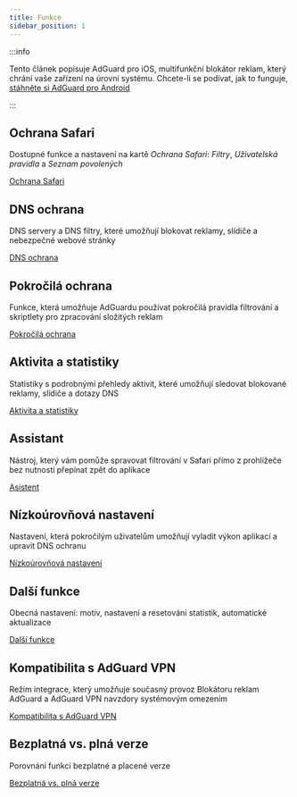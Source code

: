 ```yaml
---
title: Funkce
sidebar_position: 1
---
```


:::info

Tento článek popisuje AdGuard pro iOS, multifunkční blokátor reklam, který chrání vaše zařízení na úrovni systému. Chcete-li se podívat, jak to funguje, [stáhněte si AdGuard pro Android](https://agrd.io/download-kb-adblock)

:::

## Ochrana Safari

Dostupné funkce a nastavení na kartě _Ochrana Safari_: _Filtry_, _Uživatelská pravidla_ a _Seznam povolených_

[Ochrana Safari](/adguard-for-ios/features/safari-protection.md)

## DNS ochrana

DNS servery a DNS filtry, které umožňují blokovat reklamy, slídiče a nebezpečné webové stránky

[DNS ochrana](/adguard-for-ios/features/dns-protection/)

## Pokročilá ochrana

Funkce, která umožňuje AdGuardu používat pokročilá pravidla filtrování a skriptlety pro zpracování složitých reklam

[Pokročilá ochrana](/adguard-for-ios/features/advanced-protection.md)

## Aktivita a statistiky

Statistiky s podrobnými přehledy aktivit, které umožňují sledovat blokované reklamy, slídiče a dotazy DNS

[Aktivita a statistiky](/adguard-for-ios/features/activity.md)

## Assistant

Nástroj, který vám pomůže spravovat filtrování v Safari přímo z prohlížeče bez nutnosti přepínat zpět do aplikace

[Asistent](/adguard-for-ios/features/assistant.md)

## Nízkoúrovňová nastavení

Nastavení, která pokročilým uživatelům umožňují vyladit výkon aplikací a upravit DNS ochranu

[Nízkoúrovňová nastavení](/adguard-for-ios/features/low-level-settings.md)

## Další funkce

Obecná nastavení: motiv, nastavení a resetování statistik, automatické aktualizace

[Další funkce](/adguard-for-ios/features/other-features.md)

## Kompatibilita s AdGuard VPN

Režim integrace, který umožňuje současný provoz Blokátoru reklam AdGuard a AdGuard VPN navzdory systémovým omezením

[Kompatibilita s AdGuard VPN](/adguard-for-ios/features/compatibility-with-adguard-vpn.md)

## Bezplatná vs. plná verze

Porovnání funkcí bezplatné a placené verze

[Bezplatná vs. plná verze](/adguard-for-ios/features/free-vs-full.md)
